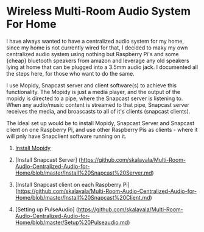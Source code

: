 # Wireless Multi-Room Audio System For Home

I have always wanted to have a centralized audio system for my home, since my home is not currently wired for that, I decided to maky my own centralized audio system using nothing but Raspberry Pi's and some {cheap} bluetooth speakers from amazon and leverage any old speakers lying at home that can be plugged into a 3.5mm audio jack. I documented all the steps here, for those who want to do the same.

I use Mopidy, Snapcast server and client software(s) to achieve this functionality. The Mopidy is just a media player, and the output of the mopidy is directed to a pipe, where the Snapcast server is listening to. When any audio/music content is streamed to that pipe, Snapcast server receives the media, and broascasts to all of it's clients (snapcast clients).

The ideal set up would be to install Mopidy, Snapcast Server and Snapcast client on one Raspberry Pi, and use other Raspberry Pis as clients - where it will pnly have Snapclient software running on it.  

1. [Install Mopidy](https://github.com/skalavala/Multi-Room-Audio-Centralized-Audio-for-Home/blob/master/Install%20Mopidy.md)

2. [Install Snapcast Server] (https://github.com/skalavala/Multi-Room-Audio-Centralized-Audio-for-Home/blob/master/Install%20Snapcast%20Server.md)

3. [Install Snapcast client on each Raspberry Pi] (https://github.com/skalavala/Multi-Room-Audio-Centralized-Audio-for-Home/blob/master/Install%20Snapcast%20Client.md)

4. [Setting up PulseAudio] (https://github.com/skalavala/Multi-Room-Audio-Centralized-Audio-for-Home/blob/master/Setup%20Pulseaudio.md)
